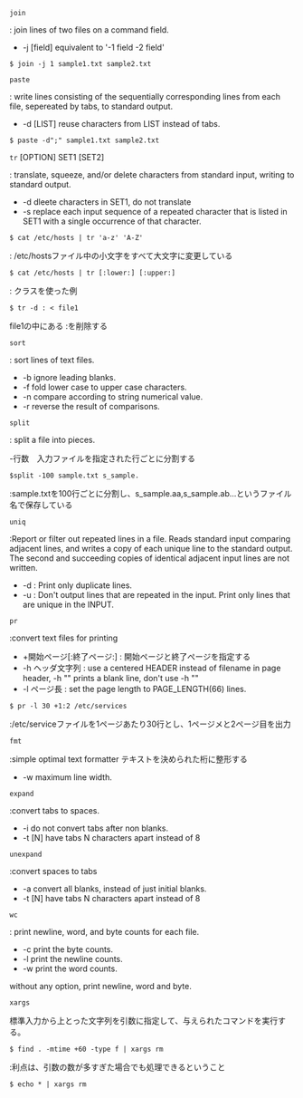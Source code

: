 `join`

: join lines of two files on a command field.

- -j [field] equivalent to '-1 field -2 field'

```
$ join -j 1 sample1.txt sample2.txt
```

`paste`

: write lines consisting of the sequentially corresponding lines from each file, sepereated by tabs, to standard output. 

- -d [LIST] reuse characters from LIST instead of tabs.

```
$ paste -d";" sample1.txt sample2.txt
```

`tr` [OPTION] SET1 [SET2]

: translate, squeeze, and/or delete characters from standard input, writing to standard output.

- -d dleete characters in SET1, do not translate
- -s replace each input sequence of a repeated character that is listed in SET1 with a single occurrence of that character.
```
$ cat /etc/hosts | tr 'a-z' 'A-Z'
```
: /etc/hostsファイル中の小文字をすべて大文字に変更している

```
$ cat /etc/hosts | tr [:lower:] [:upper:]
```
: クラスを使った例

```
$ tr -d : < file1
```
file1の中にある :を削除する

`sort`

: sort lines of text files.

- -b ignore leading blanks.
- -f fold lower case to upper case characters.
- -n compare according to string numerical value.
- -r reverse the result of comparisons.

`split`

: split a file into pieces.

-行数　入力ファイルを指定された行ごとに分割する

```
$split -100 sample.txt s_sample.
```
:sample.txtを100行ごとに分割し、s_sample.aa,s_sample.ab...というファイル名で保存している

`uniq`

:Report or filter out repeated lines in a file. Reads standard input comparing adjacent lines, and writes a copy of each unique line to the standard output. The second and succeeding copies of identical adjacent input lines are not written.

- -d : Print only duplicate lines.
- -u : Don't output lines that are repeated in the input. Print only lines that are unique in the INPUT.

`pr`

:convert text files for printing

- +開始ページ[:終了ページ:] : 開始ページと終了ぺージを指定する
- -h ヘッダ文字列 : use a centered HEADER instead of filename in page header, -h "" prints a blank line, don't use -h ""
- -l ページ長 : set the page length to PAGE_LENGTH(66) lines.

```
$ pr -l 30 +1:2 /etc/services
```
:/etc/serviceファイルを1ページあたり30行とし、1ページメと2ページ目を出力

`fmt`

:simple optimal text formatter
テキストを決められた桁に整形する
- -w maximum line width.

`expand`

:convert tabs to spaces.

- -i do not convert tabs after non blanks.
- -t [N]  have tabs N characters apart instead of 8

`unexpand`

:convert spaces to tabs

- -a convert all blanks, instead of just initial blanks.
- -t [N] have tabs N characters apart instead of 8

`wc`

: print newline, word, and byte counts for each file.

- -c print the byte counts.
- -l print the newline counts.
- -w print the word counts.

without any option, print newline, word and byte.

`xargs`

標準入力から上とった文字列を引数に指定して、与えられたコマンドを実行する。

```
$ find . -mtime +60 -type f | xargs rm
```

:利点は、引数の数が多すぎた場合でも処理できるということ

```
$ echo * | xargs rm
```